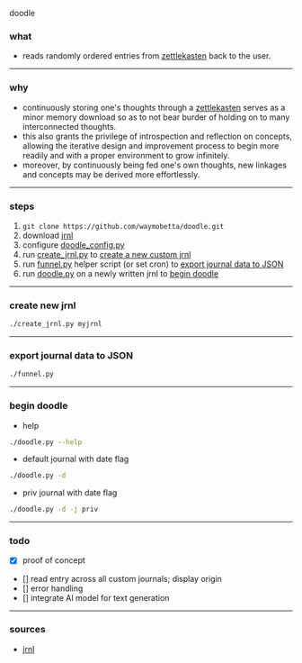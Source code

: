 doodle

### what
- reads randomly ordered entries from [zettlekasten](https://zettelkasten.de/) back to the user.

---

### why
- continuously storing one's thoughts through a [zettlekasten](https://zettelkasten.de/) serves as a minor memory download so as to not bear burder of holding on to many interconnected thoughts.
- this also grants the privilege of introspection and reflection on concepts, allowing the iterative design and improvement process to begin more readily and with a proper environment to grow infinitely.
- moreover, by continuously being fed one's own thoughts, new linkages and concepts may be derived more effortlessly.

---

### steps

1. `git clone https://github.com/waymobetta/doodle.git`
2. download [jrnl](https://github.com/jrnl-org/jrnl)
3. configure [doodle_config.py](https://github.com/waymobetta/doodle/blob/master/src/doodle_config.py)
4. run [create_jrnl.py](https://github.com/waymobetta/doodle/blob/master/src/create_jrnl.py) to [create a new custom jrnl](https://github.com/waymobetta/doodle/README.MD#create-new-jrnl)
5. run [funnel.py](https://github.com/waymobetta/doodle/blob/master/src/funnel.py) helper script (or set cron) to [export journal data to JSON](https://github.com/waymobetta/doodle/README.MD#export-journal-data-to-json)
6. run [doodle.py](https://github.com/waymobetta/doodle/blob/master/src/doodle.py) on a newly written jrnl to [begin doodle](https://github.com/waymobetta/doodle/README.MD#begin-doodle)

---

### create new jrnl
```bash
./create_jrnl.py myjrnl
```

---

### export journal data to JSON
```bash
./funnel.py
```

---

### begin doodle
* help
```bash
./doodle.py --help
```

* default journal with date flag
```bash
./doodle.py -d
```

* priv journal with date flag
```bash
./doodle.py -d -j priv
```

---

### todo
- [x] proof of concept
- [] read entry across all custom journals; display origin
- [] error handling
- [] integrate AI model for text generation

---

### sources
- [jrnl](https://github.com/jrnl-org/jrnl)

